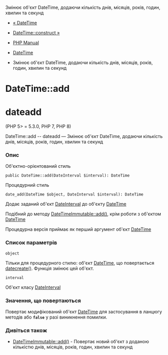 Змінює об'єкт DateTime, додаючи кількість днів, місяців, років, годин, хвилин та секунд

-   [« DateTime](class.datetime.html)
    
-   [DateTime::construct »](datetime.construct.html)
    
-   [PHP Manual](index.html)
    
-   [DateTime](class.datetime.html)
    
-   Змінює об'єкт DateTime, додаючи кількість днів, місяців, років, годин, хвилин та секунд
    

# DateTime::add

# dateadd

(PHP 5> = 5.3.0, PHP 7, PHP 8)

DateTime::add -- dateadd — Змінює об'єкт DateTime, додаючи кількість днів, місяців, років, годин, хвилин та секунд

### Опис

Об'єктно-орієнтований стиль

```methodsynopsis
public DateTime::add(DateInterval $interval): DateTime
```

Процедурний стиль

```methodsynopsis
date_add(DateTime $object, DateInterval $interval): DateTime
```

Додає заданий об'єкт [DateInterval](class.dateinterval.html) до об'єкту [DateTime](class.datetime.html)

Подібний до методу [DateTimeImmutable::add()](datetimeimmutable.add.html), крім роботи з об'єктом [DateTime](class.datetime.html)

Процедурна версія приймає як перший аргумент об'єкт [DateTime](class.datetime.html)

### Список параметрів

`object`

Тільки для процедурного стилю: об'єкт [DateTime](class.datetime.html), що повертається [datecreate()](function.date-create.html). Функція змінює цей об'єкт.

`interval`

Об'єкт класу [DateInterval](class.dateinterval.html)

### Значення, що повертаються

Повертає модифікований об'єкт [DateTime](class.datetime.html) для застосування в ланцюгу методів або **`false`** у разі виникнення помилки.

### Дивіться також

-   [DateTimeImmutable::add()](datetimeimmutable.add.html) - Повертає новий об'єкт з доданою кількістю днів, місяців, років, годин, хвилин та секунд